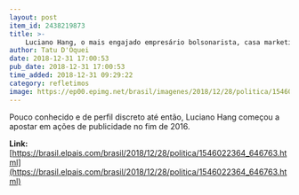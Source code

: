 ```yaml
---
layout: post
item_id: 2438219873
title: >-
    Luciano Hang, o mais engajado empresário bolsonarista, casa marketing e militância
author: Tatu D'Oquei
date: 2018-12-31 17:00:53
pub_date: 2018-12-31 17:00:53
time_added: 2018-12-31 09:29:22
category: refletimos
image: https://ep00.epimg.net/brasil/imagenes/2018/12/28/politica/1546022364_646763_1546022590_rrss_normal.jpg
---
```


Pouco conhecido e de perfil discreto até então, Luciano Hang começou a apostar em ações de publicidade no fim de 2016.

**Link:** [https://brasil.elpais.com/brasil/2018/12/28/politica/1546022364_646763.html](https://brasil.elpais.com/brasil/2018/12/28/politica/1546022364_646763.html)

